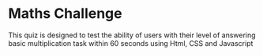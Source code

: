 # Maths Challenge
This quiz is designed to test the ability of users with their level of answering basic multiplication task within 60 seconds using Html, CSS and Javascript